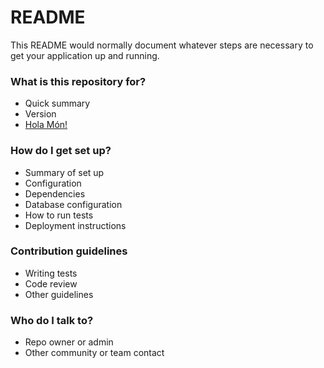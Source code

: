 # README
This README would normally document whatever steps are necessary to get your application up and running.

### What is this repository for? ###

* Quick summary
* Version
* [Hola Món!](https://sergilabert.github.io/ftgmapa/)

### How do I get set up?

* Summary of set up
* Configuration
* Dependencies
* Database configuration
* How to run tests
* Deployment instructions

### Contribution guidelines ###

* Writing tests
* Code review
* Other guidelines

### Who do I talk to? ###

* Repo owner or admin
* Other community or team contact

